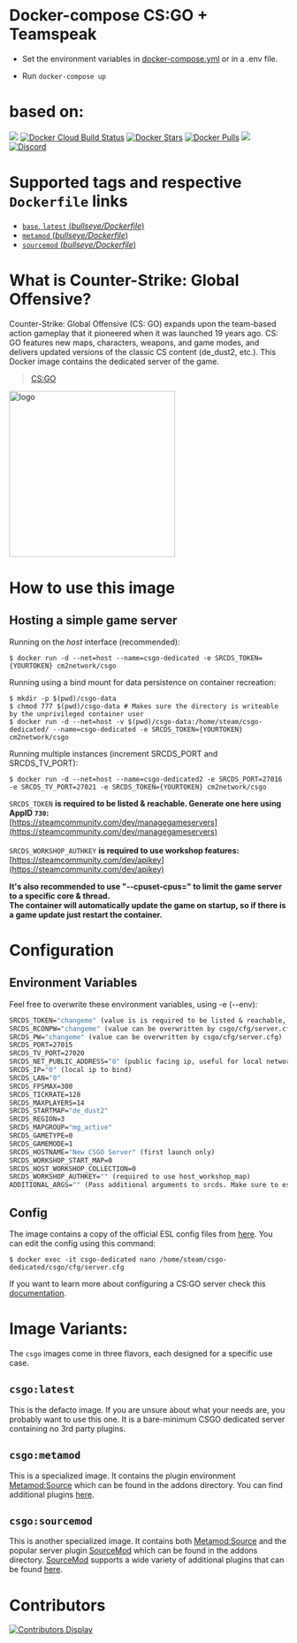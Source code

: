 
# Docker-compose CS:GO + Teamspeak 

- Set the environment variables in [docker-compose.yml](docker-compose.yml) or in a .env file.

- Run ```docker-compose up```

# based on:

[![](https://img.shields.io/codacy/grade/1a72f69b97bc46cfaec6cb77819beb66)](https://hub.docker.com/r/cm2network/csgo/) [![Docker Cloud Build Status](https://img.shields.io/docker/cloud/build/cm2network/csgo)](https://hub.docker.com/r/cm2network/csgo/) [![Docker Stars](https://img.shields.io/docker/stars/cm2network/csgo.svg)](https://hub.docker.com/r/cm2network/csgo/) [![Docker Pulls](https://img.shields.io/docker/pulls/cm2network/csgo.svg)](https://hub.docker.com/r/cm2network/csgo/) [![](https://img.shields.io/docker/image-size/cm2network/csgo)](https://img.shields.io/docker/image-size/cm2network/csgo) [![Discord](https://img.shields.io/discord/747067734029893653)](https://discord.gg/7ntmAwM)
# Supported tags and respective `Dockerfile` links
-	[`base`, `latest` (*bullseye/Dockerfile*)](https://github.com/CM2Walki/CSGO/blob/master/bullseye/Dockerfile)
-	[`metamod` (*bullseye/Dockerfile*)](https://github.com/CM2Walki/CSGO/blob/master/bullseye/Dockerfile)
-	[`sourcemod` (*bullseye/Dockerfile*)](https://github.com/CM2Walki/CSGO/blob/master/bullseye/Dockerfile)

# What is Counter-Strike: Global Offensive?
Counter-Strike: Global Offensive (CS: GO) expands upon the team-based action gameplay that it pioneered when it was launched 19 years ago. CS: GO features new maps, characters, weapons, and game modes, and delivers updated versions of the classic CS content (de_dust2, etc.).
This Docker image contains the dedicated server of the game.

>  [CS:GO](https://store.steampowered.com/app/730/CounterStrike_Global_Offensive/)

<img src="https://1000logos.net/wp-content/uploads/2017/12/CSGO-Logo.png" alt="logo" width="300"/></img>

# How to use this image
## Hosting a simple game server

Running on the *host* interface (recommended):<br/>
```console
$ docker run -d --net=host --name=csgo-dedicated -e SRCDS_TOKEN={YOURTOKEN} cm2network/csgo
```

Running using a bind mount for data persistence on container recreation:
```console
$ mkdir -p $(pwd)/csgo-data
$ chmod 777 $(pwd)/csgo-data # Makes sure the directory is writeable by the unprivileged container user
$ docker run -d --net=host -v $(pwd)/csgo-data:/home/steam/csgo-dedicated/ --name=csgo-dedicated -e SRCDS_TOKEN={YOURTOKEN} cm2network/csgo
```

Running multiple instances (increment SRCDS_PORT and SRCDS_TV_PORT):
```console
$ docker run -d --net=host --name=csgo-dedicated2 -e SRCDS_PORT=27016 -e SRCDS_TV_PORT=27021 -e SRCDS_TOKEN={YOURTOKEN} cm2network/csgo
```

`SRCDS_TOKEN` **is required to be listed & reachable. Generate one here using AppID `730`:**  
[https://steamcommunity.com/dev/managegameservers](https://steamcommunity.com/dev/managegameservers)<br/><br/>
`SRCDS_WORKSHOP_AUTHKEY` **is required to use workshop features:**  
[https://steamcommunity.com/dev/apikey](https://steamcommunity.com/dev/apikey)<br/>

**It's also recommended to use "--cpuset-cpus=" to limit the game server to a specific core & thread.**<br/>
**The container will automatically update the game on startup, so if there is a game update just restart the container.**

# Configuration
## Environment Variables
Feel free to overwrite these environment variables, using -e (--env): 
```dockerfile
SRCDS_TOKEN="changeme" (value is is required to be listed & reachable, retrieve token here (AppID 730): https://steamcommunity.com/dev/managegameservers)
SRCDS_RCONPW="changeme" (value can be overwritten by csgo/cfg/server.cfg) 
SRCDS_PW="changeme" (value can be overwritten by csgo/cfg/server.cfg) 
SRCDS_PORT=27015
SRCDS_TV_PORT=27020
SRCDS_NET_PUBLIC_ADDRESS="0" (public facing ip, useful for local network setups)
SRCDS_IP="0" (local ip to bind)
SRCDS_LAN="0"
SRCDS_FPSMAX=300
SRCDS_TICKRATE=128
SRCDS_MAXPLAYERS=14
SRCDS_STARTMAP="de_dust2"
SRCDS_REGION=3
SRCDS_MAPGROUP="mg_active"
SRCDS_GAMETYPE=0
SRCDS_GAMEMODE=1
SRCDS_HOSTNAME="New CSGO Server" (first launch only)
SRCDS_WORKSHOP_START_MAP=0
SRCDS_HOST_WORKSHOP_COLLECTION=0
SRCDS_WORKSHOP_AUTHKEY="" (required to use host_workshop_map)
ADDITIONAL_ARGS="" (Pass additional arguments to srcds. Make sure to escape correctly!)
```
## Config
The image contains a copy of the official ESL config files from [here](https://play.eslgaming.com/download/26251762/). You can edit the config using this command:
```console
$ docker exec -it csgo-dedicated nano /home/steam/csgo-dedicated/csgo/cfg/server.cfg
```

If you want to learn more about configuring a CS:GO server check this [documentation](https://developer.valvesoftware.com/wiki/Counter-Strike:_Global_Offensive_Dedicated_Servers#Advanced_Configuration).

# Image Variants:
The `csgo` images come in three flavors, each designed for a specific use case.

## `csgo:latest`
This is the defacto image. If you are unsure about what your needs are, you probably want to use this one. It is a bare-minimum CSGO dedicated server containing no 3rd party plugins.<br/>

## `csgo:metamod`
This is a specialized image. It contains the plugin environment [Metamod:Source](https://www.sourcemm.net) which can be found in the addons directory. You can find additional plugins [here](https://www.sourcemm.net/plugins).

## `csgo:sourcemod`
This is another specialized image. It contains both [Metamod:Source](https://www.sourcemm.net) and the popular server plugin [SourceMod](https://www.sourcemod.net) which can be found in the addons directory. [SourceMod](https://www.sourcemod.net) supports a wide variety of additional plugins that can be found [here](https://www.sourcemod.net/plugins.php).

# Contributors
[![Contributors Display](https://badges.pufler.dev/contributors/CM2Walki/csgo?size=50&padding=5&bots=false)](https://github.com/CM2Walki/csgo/graphs/contributors)
